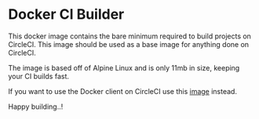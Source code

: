 # Docker CI Builder

This docker image contains the bare minimum required to build projects on CircleCI. This image should be used as a base image for anything done on CircleCI. 

The image is based off of Alpine Linux and is only 11mb in size, keeping your CI builds fast.

If you want to use the Docker client on CircleCI use this [image](https://github.com/WsCandy/docker-ci-docker) instead.

Happy building..!